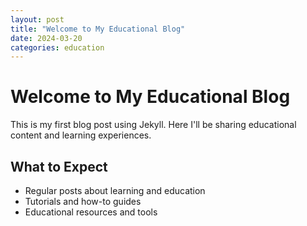 ```yaml
---
layout: post
title: "Welcome to My Educational Blog"
date: 2024-03-20
categories: education
---
```


# Welcome to My Educational Blog

This is my first blog post using Jekyll. Here I'll be sharing educational content and learning experiences.

## What to Expect

- Regular posts about learning and education
- Tutorials and how-to guides
- Educational resources and tools 